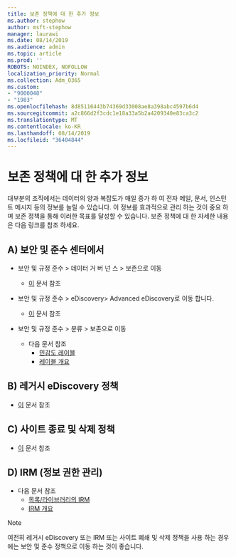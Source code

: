 ```yaml
---
title: 보존 정책에 대 한 추가 정보
ms.author: stephow
author: msft-stephow
manager: laurawi
ms.date: 08/14/2019
ms.audience: admin
ms.topic: article
ms.prod: ''
ROBOTS: NOINDEX, NOFOLLOW
localization_priority: Normal
ms.collection: Adm_O365
ms.custom:
- "9000048"
- "1983"
ms.openlocfilehash: 8d85116443b74369d33008ae8a398abc4597b6d4
ms.sourcegitcommit: a2c866d2f3cdc1e18a33a5b2a4209340e83ca3c2
ms.translationtype: MT
ms.contentlocale: ko-KR
ms.lasthandoff: 08/14/2019
ms.locfileid: "36404844"
---
```

# <a name="more-info-about-retention-policies"></a>보존 정책에 대 한 추가 정보

대부분의 조직에서는 데이터의 양과 복잡도가 매일 증가 하 여 전자 메일, 문서, 인스턴트 메시지 등의 정보를 늘릴 수 있습니다. 이 정보를 효과적으로 관리 하는 것이 중요 하며 보존 정책을 통해 이러한 목표를 달성할 수 있습니다. 보존 정책에 대 한 자세한 내용은 다음 링크를 참조 하세요.

## <a name="a-from-security-and-compliance-center"></a>A) 보안 및 준수 센터에서

- 보안 및 규정 준수 > 데이터 거 버 넌 스 > 보존으로 이동
  - [이](https://docs.microsoft.com/en-us/office365/securitycompliance/retention-policies) 문서 참조

- 보안 및 규정 준수 > eDiscovery> Advanced eDiscovery로 이동 합니다. 
  - [이](https://docs.microsoft.com/en-us/office365/securitycompliance/ediscovery-cases) 문서 참조

- 보안 및 규정 준수 > 분류 > 보존으로 이동
  - 다음 문서 참조
    - [민감도 레이블](https://docs.microsoft.com/en-us/office365/securitycompliance/sensitivity-labels)
    - [레이블 개요](https://docs.microsoft.com/en-us/office365/securitycompliance/labels)

## <a name="b-legacy-ediscovery-policies"></a>B) 레거시 eDiscovery 정책

- [이](https://support.office.com/en-us/article/Set-up-an-eDiscovery-Center-in-SharePoint-Online-A18F8975-AA7F-43B4-A7D6-001D14744D8E) 문서 참조

## <a name="c-site-closure-and-deletion-policies"></a>C) 사이트 종료 및 삭제 정책

- [이](https://support.office.com/en-us/article/Use-policies-for-site-closure-and-deletion-A8280D82-27FD-48C5-9ADF-8A5431208BA5) 문서 참조  

## <a name="d-information-rights-management-irm"></a>D) IRM (정보 권한 관리)

- 다음 문서 참조
  - [목록/라이브러리의 IRM](https://support.office.com/en-us/article/apply-information-rights-management-to-a-list-or-library-3bdb5c4e-94fc-4741-b02f-4e7cc3c54aa1)
  - [IRM 개요](https://support.office.com/en-us/article/create-and-apply-information-management-policies-eb501fe9-2ef6-4150-945a-65a6451ee9e9)

> [!Note]
> 여전히 레거시 eDiscovery 또는 IRM 또는 사이트 폐쇄 및 삭제 정책을 사용 하는 경우에는 보안 및 준수 정책으로 이동 하는 것이 좋습니다.
